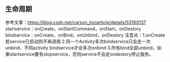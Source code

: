## 生命周期
参考文章：https://blog.csdn.net/carson_ho/article/details/53160137
startservice：onÇreate，onStartCommand，onStart，onDestory
bindservice：onCreate，onBind，onUnbind，onDestory
注意点：1.onCreate若service已启动则不再调用
       2.同一个Activity多次bindservice只会走一次unbind，不同activity bindservice才会多次onbind
       3.所有bind全部unbind，如果startservice要有stopservice，否则service不会走ondestory停止服务。
### 
